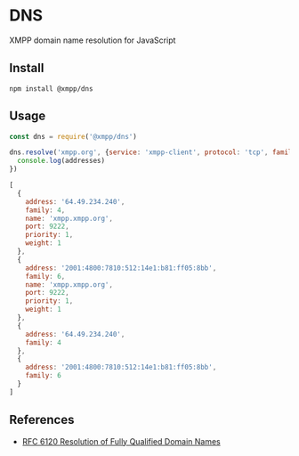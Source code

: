 DNS
===

XMPP domain name resolution for JavaScript

## Install

```
npm install @xmpp/dns
```

## Usage

```javascript
const dns = require('@xmpp/dns')

dns.resolve('xmpp.org', {service: 'xmpp-client', protocol: 'tcp', family: null}).then((addresses) => {
  console.log(addresses)
})

[
  {
    address: '64.49.234.240',
    family: 4,
    name: 'xmpp.xmpp.org',
    port: 9222,
    priority: 1,
    weight: 1
  },
  {
    address: '2001:4800:7810:512:14e1:b81:ff05:8bb',
    family: 6,
    name: 'xmpp.xmpp.org',
    port: 9222,
    priority: 1,
    weight: 1
  },
  {
    address: '64.49.234.240',
    family: 4
  },
  {
    address: '2001:4800:7810:512:14e1:b81:ff05:8bb',
    family: 6
  }
]

```

## References

* [RFC 6120 Resolution of Fully Qualified Domain Names](https://xmpp.org/rfcs/rfc6120.html#tcp-resolution)
